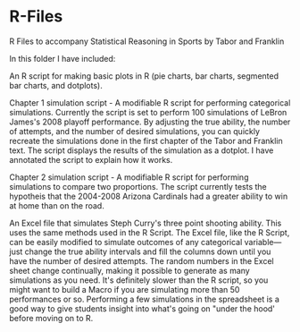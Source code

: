 # R-Files
R Files to accompany Statistical Reasoning in Sports by Tabor and Franklin

In this folder I have included:

An R script for making basic plots in R (pie charts, bar charts, segmented bar charts, and dotplots).

Chapter 1 simulation script - A modifiable R script for performing categorical simulations. Currently the script is set to perform 100 simulations of LeBron James's 2008 playoff performance. By adjusting the true ability, the number of attempts, and the number of desired simulations, you can quickly recreate the simulations done in the first chapter of the Tabor and Franklin text. The script displays the results of the simulation as a dotplot. I have annotated the script to explain how it works.

Chapter 2 simulation script - A modifiable R script for performing simulations to compare two proportions. The script currently tests the hypotheis that the 2004-2008 Arizona Cardinals had a greater ability to win at home than on the road. 

An Excel file that simulates Steph Curry's three point shooting ability. This uses the same methods used in the R Script. The Excel file, like the R Script, can be easily modified to simulate outcomes of any categorical variable—just change the true ability intervals and fill the columns down until you have the number of desired attempts. The random numbers in the Excel sheet change continually, making it possible to generate as many simulations as you need. It's definitely slower than the R script, so you might want to build a Macro if you are simulating more than 50 performances or so. Performing a few simulations in the spreadsheet is a good way to give students insight into what's going on "under the hood' before moving on to R.
